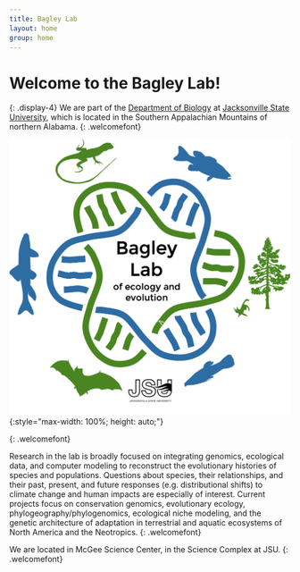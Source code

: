 ```yaml
---
title: Bagley Lab
layout: home
group: home
---
```


# Welcome to the Bagley Lab!
{: .display-4}
We are part of the [Department of Biology](http://www.jsu.edu/biology/) at [Jacksonville State University](http://jsu.edu), which is located in the Southern Appalachian Mountains of northern Alabama.
{: .welcomefont}

![Bagley Lab logo](static/img/logo/Bagley_Lab_dna_terr_aquat_gbb_trans.png){:style="max-width: 100%; height: auto;"}

<!-- **Ecological and Evolutionary Genetics** -->
{: .welcomefont}

Research in the lab is broadly focused on integrating genomics, ecological data, and computer modeling to reconstruct the evolutionary histories of species and populations. Questions about species, their relationships, and their past, present, and future responses (e.g. distributional shifts) to climate change and human impacts are especially of interest. Current projects focus on conservation genomics, evolutionary ecology, phylogeography/phylogenomics, ecological niche modeling, and the genetic architecture of adaptation in terrestrial and aquatic ecosystems of North America and the Neotropics.
{: .welcomefont}

We are located in McGee Science Center, in the Science Complex at JSU.
{: .welcomefont}

<!--We are the "Bagley Lab", or more formally the "Ecological and Evolutionary Genetics Laboratory (EEGL)", and we are part of the [Department of Biology](http://www.jsu.edu/biology/) at [Jacksonville State University](http://jsu.edu), which is located in the Southern Appalachian Mountains of northern Alabama.-->

